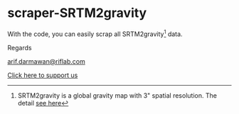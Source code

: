 # scraper-SRTM2gravity

With the code, you can easily scrap all SRTM2gravity[^1] data.

[^1]: SRTM2gravity is a global gravity map with 3" spatial resolution. The detail [see here](https://ddfe.curtin.edu.au/models/SRTM2gravity2018/SRTM2gravity_Readme.dat)

Regards

arif.darmawan@riflab.com

[Click here to support us](https://www.paypal.com/paypalme/arifdarma1)

